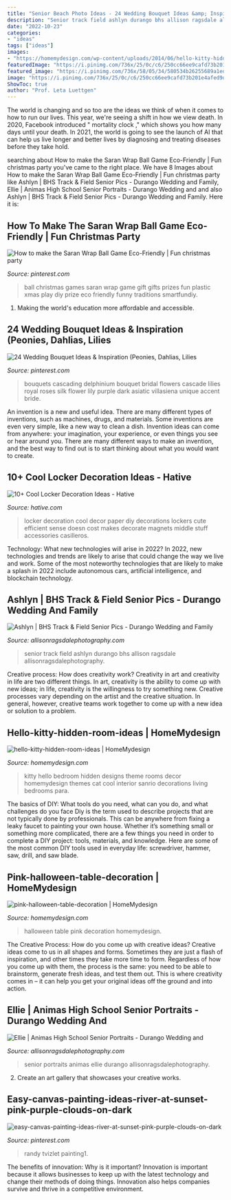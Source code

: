 ```yaml
---
title: "Senior Beach Photo Ideas - 24 Wedding Bouquet Ideas &amp; Inspiration (peonies, Dahlias, Lilies"
description: "Senior track field ashlyn durango bhs allison ragsdale allisonragsdalephotography"
date: "2022-10-23"
categories:
- "ideas"
tags: ["ideas"]
images:
- "https://homemydesign.com/wp-content/uploads/2014/06/hello-kitty-hidden-room-ideas.jpg"
featuredImage: "https://i.pinimg.com/736x/25/0c/c6/250cc66ee9cafd73b201e4afed9d213e.jpg"
featured_image: "https://i.pinimg.com/736x/58/05/34/580534b26255689a1ed44f72a5654a68.jpg"
image: "https://i.pinimg.com/736x/25/0c/c6/250cc66ee9cafd73b201e4afed9d213e.jpg"
ShowToc: true
author: "Prof. Leta Luettgen"
---
```



The world is changing and so too are the ideas we think of when it comes to how to run our lives. This year, we're seeing a shift in how we view death. In 2020, Facebook introduced " mortality clock ," which shows you how many days until your death. In 2021, the world is going to see the launch of AI that can help us live longer and better lives by diagnosing and treating diseases before they take hold.

	

		
searching about How to make the Saran Wrap Ball Game Eco-Friendly | Fun christmas party you've came to the right place. We have 8 Images about How to make the Saran Wrap Ball Game Eco-Friendly | Fun christmas party like Ashlyn | BHS Track &amp; Field Senior Pics - Durango Wedding and Family, Ellie | Animas High School Senior Portraits - Durango Wedding and and also Ashlyn | BHS Track &amp; Field Senior Pics - Durango Wedding and Family. Here it is:
		
    
## How To Make The Saran Wrap Ball Game Eco-Friendly | Fun Christmas Party

<img loading=lazy src="https://i.pinimg.com/736x/58/05/34/580534b26255689a1ed44f72a5654a68.jpg" onerror="this.onerror=null;this.src='https://tse2.mm.bing.net/th?id=OIP.41Dg66iJS_vhafmT2Tl2vAHaJ_&amp;pid=15.1';" alt="How to make the Saran Wrap Ball Game Eco-Friendly | Fun christmas party">

_Source: pinterest.com_

>ball christmas games saran wrap game gift gifts prizes fun plastic xmas play diy prize eco friendly funny traditions smartfundiy. 

	

1. Making the world's education more affordable and accessible. 

    
## 24 Wedding Bouquet Ideas &amp; Inspiration (Peonies, Dahlias, Lilies

<img loading=lazy src="https://i.pinimg.com/736x/25/0c/c6/250cc66ee9cafd73b201e4afed9d213e.jpg" onerror="this.onerror=null;this.src='https://tse3.mm.bing.net/th?id=OIP.rCfRv0d8sQnr8kUoVgpOowHaLH&amp;pid=15.1';" alt="24 Wedding Bouquet Ideas &amp; Inspiration (Peonies, Dahlias, Lilies">

_Source: pinterest.com_

>bouquets cascading delphinium bouquet bridal flowers cascade lilies royal roses silk flower lily purple dark asiatic villasiena unique accent bride. 

	

An invention is a new and useful idea. There are many different types of inventions, such as machines, drugs, and materials. Some inventions are even very simple, like a new way to clean a dish. Invention ideas can come from anywhere: your imagination, your experience, or even things you see or hear around you. There are many different ways to make an invention, and the best way to find out is to start thinking about what you would want to create.

    
## 10+ Cool Locker Decoration Ideas - Hative

<img loading=lazy src="https://hative.com/wp-content/uploads/2014/05/locker-decoration/4-contact-paper-locker-decoration.jpg" onerror="this.onerror=null;this.src='https://tse2.mm.bing.net/th?id=OIP.OKAdD3z3iR9AekLOzqiHPQHaJ6&amp;pid=15.1';" alt="10+ Cool Locker Decoration Ideas - Hative">

_Source: hative.com_

>locker decoration cool decor paper diy decorations lockers cute efficient sense doesn cost makes decorate magnets middle stuff accessories casilleros. 

	

Technology: What new technologies will arise in 2022?
In 2022, new technologies and trends are likely to arise that could change the way we live and work. Some of the most noteworthy technologies that are likely to make a splash in 2022 include autonomous cars, artificial intelligence, and blockchain technology.

    
## Ashlyn | BHS Track &amp; Field Senior Pics - Durango Wedding And Family

<img loading=lazy src="https://allisonragsdalephotography.com/wp-content/uploads/2013/08/allisonragsdalephotography-1217.jpg" onerror="this.onerror=null;this.src='https://tse2.mm.bing.net/th?id=OIP.JlBPhlrNWzF9oAGafvPwpwHaLI&amp;pid=15.1';" alt="Ashlyn | BHS Track &amp; Field Senior Pics - Durango Wedding and Family">

_Source: allisonragsdalephotography.com_

>senior track field ashlyn durango bhs allison ragsdale allisonragsdalephotography. 

	

Creative process: How does creativity work?
Creativity in art and creativity in life are two different things. In art, creativity is the ability to come up with new ideas; in life, creativity is the willingness to try something new. Creative processes vary depending on the artist and the creative situation. In general, however, creative teams work together to come up with a new idea or solution to a problem.

    
## Hello-kitty-hidden-room-ideas | HomeMydesign

<img loading=lazy src="https://homemydesign.com/wp-content/uploads/2014/06/hello-kitty-hidden-room-ideas.jpg" onerror="this.onerror=null;this.src='https://tse3.mm.bing.net/th?id=OIP.7FUIDXv34wLvXQkpQTjkGAHaJ-&amp;pid=15.1';" alt="hello-kitty-hidden-room-ideas | HomeMydesign">

_Source: homemydesign.com_

>kitty hello bedroom hidden designs theme rooms decor homemydesign themes cat cool interior sanrio decorations living bedrooms para. 

	

The basics of DIY: What tools do you need, what can you do, and what challenges do you face
Diy is the term used to describe projects that are not typically done by professionals. This can be anywhere from fixing a leaky faucet to painting your own house. Whether it’s something small or something more complicated, there are a few things you need in order to complete a DIY project: tools, materials, and knowledge. Here are some of the most common DIY tools used in everyday life: screwdriver, hammer, saw, drill, and saw blade.

    
## Pink-halloween-table-decoration | HomeMydesign

<img loading=lazy src="https://homemydesign.com/wp-content/uploads/2014/09/pink-halloween-table-decoration.jpg" onerror="this.onerror=null;this.src='https://tse1.mm.bing.net/th?id=OIP.SY18StK4O_4xomBvnvwmowHaLH&amp;pid=15.1';" alt="pink-halloween-table-decoration | HomeMydesign">

_Source: homemydesign.com_

>halloween table pink decoration homemydesign. 

	

The Creative Process: How do you come up with creative ideas?
Creative ideas come to us in all shapes and forms. Sometimes they are just a flash of inspiration, and other times they take more time to form. Regardless of how you come up with them, the process is the same: you need to be able to brainstorm, generate fresh ideas, and test them out. This is where creativity comes in – it can help you get your original ideas off the ground and into action.

    
## Ellie | Animas High School Senior Portraits - Durango Wedding And

<img loading=lazy src="https://allisonragsdalephotography.com/wp-content/uploads/2013/07/allisonragsdalephotography-5727.jpg" onerror="this.onerror=null;this.src='https://tse4.mm.bing.net/th?id=OIP.eR9zfPSOytNHbLM_vOiuyQHaLI&amp;pid=15.1';" alt="Ellie | Animas High School Senior Portraits - Durango Wedding and">

_Source: allisonragsdalephotography.com_

>senior portraits animas ellie durango allisonragsdalephotography. 

	

2. Create an art gallery that showcases your creative works.

    
## Easy-canvas-painting-ideas-river-at-sunset-pink-purple-clouds-on-dark

<img loading=lazy src="https://i.pinimg.com/736x/12/24/9c/12249c964a28a85c93911860b9542bd4.jpg" onerror="this.onerror=null;this.src='https://tse2.mm.bing.net/th?id=OIP.syElN6CYybxdYW4rxvCXFQHaJ5&amp;pid=15.1';" alt="easy-canvas-painting-ideas-river-at-sunset-pink-purple-clouds-on-dark">

_Source: pinterest.com_

>randy tvizlet painting1. 

	

The benefits of innovation: Why is it important?
Innovation is important because it allows businesses to keep up with the latest technology and change their methods of doing things. Innovation also helps companies survive and thrive in a competitive environment.

